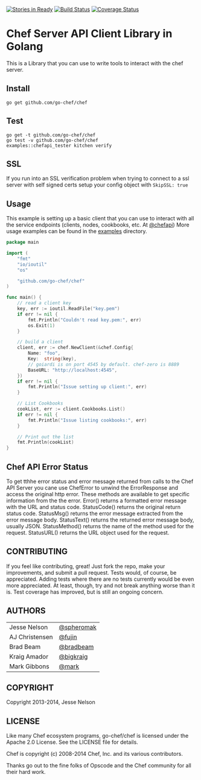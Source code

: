 [![Stories in Ready](https://badge.waffle.io/go-chef/chef.png?label=ready&title=Ready)](https://waffle.io/go-chef/chef)
[![Build Status](https://app.wercker.com/status/9cfd4b53ea24e0894904067f283e4cf8/s "wercker status")](https://app.wercker.com/project/bykey/9cfd4b53ea24e0894904067f283e4cf8)
[![Coverage Status](https://coveralls.io/repos/go-chef/chef/badge.png?branch=master)](https://coveralls.io/r/go-chef/chef?branch=master)

# Chef Server API Client Library in Golang
This is a Library that you can use to write tools to interact with the chef server. 

## Install
 
    go get github.com/go-chef/chef

## Test
  
    go get -t github.com/go-chef/chef
    go test -v github.com/go-chef/chef
    examples::chefapi_tester kitchen verify 

## SSL

  If you run into an SSL verification problem when trying to connect to a ssl server with self signed certs setup your config object with `SkipSSL: true`

## Usage
This example is setting up a basic client that you can use to interact with all the service endpoints (clients, nodes, cookbooks, etc. At [@chefapi](https://docs.chef.io/api_chef_server.html))
More usage examples can be found in the [examples](examples) directory.

```go
package main

import (
	"fmt"
	"io/ioutil"
	"os"

	"github.com/go-chef/chef"
)

func main() {
	// read a client key
	key, err := ioutil.ReadFile("key.pem")
	if err != nil {
		fmt.Println("Couldn't read key.pem:", err)
		os.Exit(1)
	}

	// build a client
	client, err := chef.NewClient(&chef.Config{
		Name: "foo",
		Key:  string(key),
		// goiardi is on port 4545 by default. chef-zero is 8889
		BaseURL: "http://localhost:4545",
	})
	if err != nil {
		fmt.Println("Issue setting up client:", err)
	}

	// List Cookbooks
	cookList, err := client.Cookbooks.List()
	if err != nil {
		fmt.Println("Issue listing cookbooks:", err)
	}

	// Print out the list
	fmt.Println(cookList)
}
```

## Chef API Error Status
To get tthhe error status and error message returned from calls to the Chef API Server
you cane use ChefError to unwind the ErrorResponse and access the original http error.
These methods are available to get specific information from the the error.
Error() returns a formatted error message with the URL and status code.
StatusCode() returns the original return status code.
StatusMsg() returns the error message extracted from the error message body.
StatusText() returns the returned error message body, usually JSON.
StatusMethod() returns the name of the method used for the request.
StatusURL() returns the URL object used for the request.

## CONTRIBUTING

If you feel like contributing, great! Just fork the repo, make your
improvements, and submit a pull request. Tests would, of course, be appreciated.
Adding tests where there are no tests currently would be even more appreciated.
At least, though, try and not break anything worse than it is. Test coverage has
improved, but is still an ongoing concern.

## AUTHORS

|               |                                                |
|:--------------|:-----------------------------------------------|
|Jesse Nelson   |[@spheromak](https://github.com/spheromak)
|AJ Christensen |[@fujin](https://github.com/fujin)
|Brad Beam      |[@bradbeam](https://github.com/bradbeam)
|Kraig Amador   |[@bigkraig](https://github.com/bigkraig)
|Mark Gibbons   |[@mark](https://github.com/markgibbons)

## COPYRIGHT

Copyright 2013-2014, Jesse Nelson

## LICENSE

Like many Chef ecosystem programs, go-chef/chef is licensed under the Apache 2.0
License. See the LICENSE file for details.

Chef is copyright (c) 2008-2014 Chef, Inc. and its various contributors.

Thanks go out to the fine folks of Opscode and the Chef community for all their
hard work.
